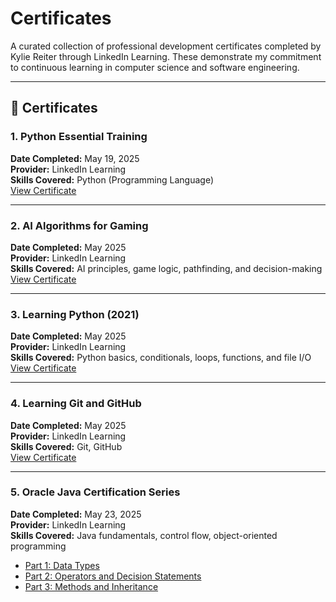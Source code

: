 # Certificates

A curated collection of professional development certificates completed by Kylie Reiter through LinkedIn Learning. These demonstrate my commitment to continuous learning in computer science and software engineering.

---

## 📜 Certificates

### 1. Python Essential Training  
**Date Completed:** May 19, 2025  
**Provider:** LinkedIn Learning  
**Skills Covered:** Python (Programming Language)  
[View Certificate](./Python%20Essential%20Training.png)

---

### 2. AI Algorithms for Gaming  
**Date Completed:** May 2025  
**Provider:** LinkedIn Learning  
**Skills Covered:** AI principles, game logic, pathfinding, and decision-making  
[View Certificate](./AI%20Algorithms%20for%20Gaming.png)

---

### 3. Learning Python (2021)  
**Date Completed:** May 2025  
**Provider:** LinkedIn Learning  
**Skills Covered:** Python basics, conditionals, loops, functions, and file I/O  
[View Certificate](./Learning%20Python%20%282021%29.png)

---

### 4. Learning Git and GitHub  
**Date Completed:** May 2025  
**Provider:** LinkedIn Learning  
**Skills Covered:** Git, GitHub  
[View Certificate](./GitHub%20LinkedIn%20Learning%20Certificate.pdf.png)

---

### 5. Oracle Java Certification Series  
**Date Completed:** May 23, 2025  
**Provider:** LinkedIn Learning  
**Skills Covered:** Java fundamentals, control flow, object-oriented programming

- [Part 1: Data Types](./1748021116464.jpeg)  
- [Part 2: Operators and Decision Statements](./1748016730707.jpeg)  
- [Part 3: Methods and Inheritance](./1748015389430.jpeg)
